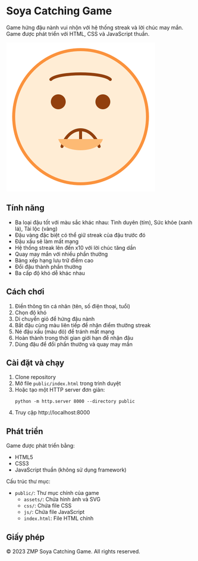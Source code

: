 # Soya Catching Game

Game hứng đậu nành vui nhộn với hệ thống streak và lời chúc may mắn. Game được phát triển với HTML, CSS và JavaScript thuần.

![Soya Catching Game](public/assets/images/logo.png)

## Tính năng

- Ba loại đậu tốt với màu sắc khác nhau: Tình duyên (tím), Sức khỏe (xanh lá), Tài lộc (vàng)
- Đậu vàng đặc biệt có thể giữ streak của đậu trước đó
- Đậu xấu sẽ làm mất mạng
- Hệ thống streak lên đến x10 với lời chúc tăng dần
- Quay may mắn với nhiều phần thưởng
- Bảng xếp hạng lưu trữ điểm cao
- Đổi đậu thành phần thưởng
- Ba cấp độ khó dễ khác nhau

## Cách chơi

1. Điền thông tin cá nhân (tên, số điện thoại, tuổi)
2. Chọn độ khó
3. Di chuyển giỏ để hứng đậu nành
4. Bắt đậu cùng màu liên tiếp để nhận điểm thưởng streak
5. Né đậu xấu (màu đỏ) để tránh mất mạng
6. Hoàn thành trong thời gian giới hạn để nhận đậu
7. Dùng đậu để đổi phần thưởng và quay may mắn

## Cài đặt và chạy

1. Clone repository
2. Mở file `public/index.html` trong trình duyệt
3. Hoặc tạo một HTTP server đơn giản:
   ```
   python -m http.server 8000 --directory public
   ```
4. Truy cập http://localhost:8000

## Phát triển

Game được phát triển bằng:
- HTML5
- CSS3
- JavaScript thuần (không sử dụng framework)

Cấu trúc thư mục:
- `public/`: Thư mục chính của game
  - `assets/`: Chứa hình ảnh và SVG
  - `css/`: Chứa file CSS
  - `js/`: Chứa file JavaScript
  - `index.html`: File HTML chính

## Giấy phép

© 2023 ZMP Soya Catching Game. All rights reserved. 